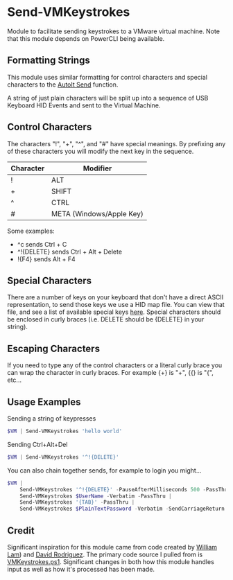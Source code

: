 # Send-VMKeystrokes
Module to facilitate sending keystrokes to a VMware virtual machine. Note that this module depends on PowerCLI being available.

## Formatting Strings
This module uses similar formatting for control characters and special characters to the [AutoIt Send](https://www.autoitscript.com/autoit3/docs/functions/Send.htm) function.

A string of just plain characters will be split up into a sequence of USB Keyboard HID Events and sent to the Virtual Machine.

## Control Characters
The characters "!", "+", "^", and "#" have special meanings. By prefixing any of these characters you will modify the next key in the sequence.

| Character | Modifier                 |
| --------- | ------------------------ |
|     !     | ALT                      |
|     +     | SHIFT                    |
|     ^     | CTRL                     |
|     #     | META (Windows/Apple Key) |

Some examples:
* ^c sends Ctrl + C
* ^!{DELETE} sends Ctrl + Alt + Delete
* !{F4} sends Alt + F4

## Special Characters
There are a number of keys on your keyboard that don't have a direct ASCII representation, to send those keys we use a HID map file.
You can view that file, and see a list of available special keys [here](src\Send-VMKeystrokes\data\HIDMap.psd1). Special characters
should be enclosed in curly braces (i.e. DELETE should be {DELETE} in your string).

## Escaping Characters
If you need to type any of the control characters or a literal curly brace you can wrap the character in curly braces. For example {+} is "+", {{} is "{", etc...

## Usage Examples

Sending a string of keypresses
```powershell
$VM | Send-VMKeystrokes 'hello world'
```

Sending Ctrl+Alt+Del
```powershell
$VM | Send-VMKeystrokes '^!{DELETE}'
```

You can also chain together sends, for example to login you might...
```powershell
$VM |
    Send-VMKeystrokes '^!{DELETE}' -PauseAfterMilliseconds 500 -PassThru |
    Send-VMKeystrokes $UserName -Verbatim -PassThru |
    Send-VMKeystrokes '{TAB}' -PassThru |
    Send-VMKeystrokes $PlainTextPassword -Verbatim -SendCarriageReturn
```

## Credit
Significant inspiration for this module came from code created by [William Lam](https://www.virtuallyghetto.com)) and [David Rodriguez](https://www.sysadmintutorials.com). The primary code source I pulled from is [VMKeystrokes.ps1](https://github.com/lamw/vmware-scripts/blob/master/powershell/VMKeystrokes.ps1). Significant changes in both how this module handles input as well as how it's processed has been made.
